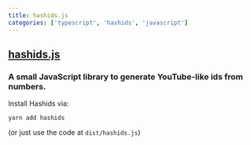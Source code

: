 ```yaml
---
title: hashids.js
categories: ['typescript', 'hashids', 'javascript']
---
```

## [hashids.js](https://github.com/niieani/hashids.js)

### A small JavaScript library to generate YouTube-like ids from numbers.


Install Hashids via:

```shell
yarn add hashids
```

(or just use the code at `dist/hashids.js`)
